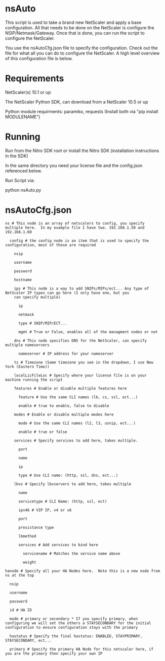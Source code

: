 nsAuto
======
This script is used to take a brand new NetScaler and apply a base configuration.  All that needs to be done on the NetScaler is configure the NSIP/Netmask/Gateway.  Once that is done, you can run the script to configure the NetScaler.

You use the nsAutoCfg.json file to specify the configuration.  Check out the file for what all you can do to configure the NetScaler.  A high level overview of this configuration file is below.

# Requirements
NetScaler(s) 10.1 or up

The NetScaler Python SDK, can download from a NetScaler 10.5 or up

Python module requirments: paramiko, requests (Install both via "pip install MODULENAME")

# Running
Run from the Nitro SDK root or install the Nitro SDK (installation instructions in the SDK)

In the same directory you need your license file and the config.json referenced below.



Run Script via:

python nsAuto.py




# nsAutoCfg.json
```
ns # This node is an array of netscalers to config, you specify multiple here.  In my example file I have two. 192.168.1.50 and 192.168.1.60

  config # the config node is an item that is used to specify the configuration, most of these are required

    nsip

    username

    password

    hostname

    ips # This node is a way to add SNIPs/MIPs/ect... Any type of NetScaler IP types can go here (I only have one, but you 
    can specify multiple)
    
      ip
    
      netmask
    
      type # SNIP/MIP/ECT...
    
      mgmt # True or False, enables all of the managment nodes or not
    
    dns # This node specifies DNS for the NetScaler, can specify multiple nameservers
    
      nameserver # IP address for your nameserver

    tz # Timezone (Same timezone you see in the dropdown, I use New York (Eastern Time))

    localLicFileLoc # Specify where your license file is on your machine running the script

    features # Enable or disable multiple features here

      feature # Use the same CLI names (lb, cs, ssl, ect...)

      enable # true to enable, false to disable

    modes # Enable or disable multiple modes here

      mode # Use the same CLI names (l2, l3, usnip, ect...)

      enable # true or false

    services # Specify services to add here, takes multiple.

      port

      name

      ip

      type # Use CLI name: (http, ssl, dns, ect...)

    lbvs # Specify lbvservers to add here, takes multiple

      name

      servicetype # CLI Name: (http, ssl, ect)

      ipv46 # VIP IP, v4 or v6

      port

      presistance type

      lbmethod

      services # Add services to bind here

        servicename # Matches the service name above

        weight

hanode # Specify all your HA Nodes here.  Note this is a new node from ns at the top

  nsip

  username

  password

  id # HA ID

  mode # primary or secondary * If you specify primary, when configuring we will set the others a STAYSECONDARY for the initial configuration to ensure configuration stays with the primary
  
  hastatus # Specify the final hastatus: ENABLED, STAYPRIMARY, STAYSECONDARY, ect...
  
  primary # Specify the primary HA Node for this netscaler here, if you are the primary then specify your own IP
```
